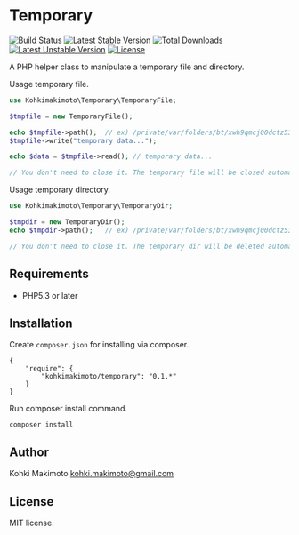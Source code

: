 # Temporary

[![Build Status](https://travis-ci.org/kohkimakimoto/TemporaryFile.svg)](https://travis-ci.org/kohkimakimoto/Temporary)
[![Latest Stable Version](https://poser.pugx.org/kohkimakimoto/temporary/v/stable)](https://packagist.org/packages/kohkimakimoto/temporary) [![Total Downloads](https://poser.pugx.org/kohkimakimoto/temporary/downloads)](https://packagist.org/packages/kohkimakimoto/temporary) [![Latest Unstable Version](https://poser.pugx.org/kohkimakimoto/temporary/v/unstable)](https://packagist.org/packages/kohkimakimoto/temporary) [![License](https://poser.pugx.org/kohkimakimoto/temporary/license)](https://packagist.org/packages/kohkimakimoto/temporary)

A PHP helper class to manipulate a temporary file and directory.

Usage temporary file.

```php
use Kohkimakimoto\Temporary\TemporaryFile;

$tmpfile = new TemporaryFile();

echo $tmpfile->path();  // ex) /private/var/folders/bt/xwh9qmcj00dctz53_rxclgtr0000gn/T/phpqWK5fj
$tmpfile->write("temporary data...");

echo $data = $tmpfile->read(); // temporary data...

// You don't need to close it. The temporary file will be closed automatically when the object removes.
```

Usage temporary directory.

```php
use Kohkimakimoto\Temporary\TemporaryDir;

$tmpdir = new TemporaryDir();
echo $tmpdir->path();   // ex) /private/var/folders/bt/xwh9qmcj00dctz53_rxclgtr0000gn/T/KFHg4L

// You don't need to close it. The temporary dir will be deleted automatically when the object removes.
```

## Requirements

* PHP5.3 or later


## Installation

Create `composer.json` for installing via composer..

```
{
    "require": {
        "kohkimakimoto/temporary": "0.1.*"
    }
}
```

Run composer install command.

```
composer install
```

## Author

Kohki Makimoto <kohki.makimoto@gmail.com>

## License

MIT license.
